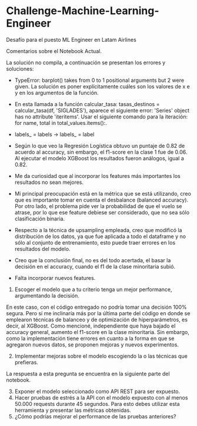 # Challenge-Machine-Learning-Engineer
Desafío para el puesto ML Engineer en Latam Airlines

Comentarios sobre el Notebook Actual.

La solución no compila, a continuación se presentan los errores y soluciones:
- TypeError: barplot() takes from 0 to 1 positional arguments but 2 were given. La solución es poner explícitamente cuáles
son los valores de x e y en los argumentos de la función.

- En esta llamada a la función calcular_tasa: tasas_destinos = calcular_tasa(df, 'SIGLADES'), aparece el siguiente error: 'Series' object has no attribute 'iteritems'. Usar el siguiente comando para la iteración: for name, total in total_values.items():.

- labels_ = labels -> labels_ = label

- Según lo que veo la Regresión Logística obtuvo un puntaje de 0.82 de acuerdo al accuracy, sin embargo, el f1-score en la clase 1 fue de 0.06. Al ejecutar el modelo XGBoost los resultados fueron análogos, igual a 0.82.

- Me da curiosidad que al incorporar los features más importantes los resultados no sean mejores. 

- Mi principal preocupación está en la métrica que se está utilizando, creo que es importante tomar en cuenta el desbalance (balanced accuracy). Por otro lado, el problema pide ver la probabilidad de que el vuelo se atrase, por lo que ese feature debiese ser considerado, que no sea sólo clasificación binaria.

- Respecto a la técnica de upsampling empleada, creo que modificó la distribución de los datos, ya que fue aplicada a todo el dataframe y no sólo al conjunto de entrenamiento, esto puede traer errores en los resultados del modelo. 

- Creo que la conclusión final, no es del todo acertada, el basar la decisión en el accuracy, cuando el f1 de la clase minoritaria subió.

- Falta incorporar nuevos features.




1. Escoger el modelo que a tu criterio tenga un mejor performance, argumentando la decisión.

En este caso, con el código entregado no podría tomar una decisión 100% segura. Pero sí me inclinaría más por la última parte del código en donde se emplearon técnicas de balanceo y de optimización de hiperparámetros, es decir, al XGBoost. Como mencioné, independiente que haya bajado el accuracy general, aumento el f1-score en la clase minoritaria. Sin embargo, como la implementación tiene errores en cuanto a la forma en que se agregaron nuevos datos, se proponen mejoras y nuevos experimentos.

2. Implementar mejoras sobre el modelo escogiendo la o las técnicas que prefieras.

La respuesta a esta pregunta se encuentra en la siguiente parte del notebook.



3. Exponer el modelo seleccionado como API REST para ser expuesto.
4. Hacer pruebas de estrés a la API con el modelo expuesto con al menos 50.000 requests durante 45 segundos. Para esto
debes utilizar esta herramienta y presentar las métricas obtenidas.
5. ¿Cómo podrías mejorar el performance de las pruebas anteriores?